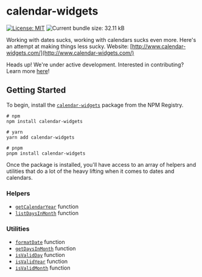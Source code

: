# calendar-widgets
[![License: MIT](https://img.shields.io/badge/License-MIT-yellow.svg)](https://opensource.org/licenses/MIT)
![Current bundle size: 32.11 kB](https://img.shields.io/badge/Bundle_Size-32.11_kB-green.svg)

Working with dates sucks, working with calendars sucks even more. Here's an attempt at making things less sucky. Website: [http://www.calendar-widgets.com/](http://www.calendar-widgets.com/)

Heads up! We're under active development. Interested in contributing? Learn more [here](https://github.com/9mbs/calendar-widgets)!

## Getting Started

To begin, install the [`calendar-widgets`](https://www.npmjs.com/package/calendar-widgets) package from the NPM Registry.

```shell
# npm
npm install calendar-widgets

# yarn
yarn add calendar-widgets

# pnpm
pnpm install calendar-widgets
```

Once the package is installed, you'll have access to an array of helpers and utilities that do a lot of the heavy lifting when it comes to dates and calendars. 

### Helpers
- [`getCalendarYear`](https://calendar-widgets.com/helpers/getCalendarYear) function
- [`listDaysInMonth`](https://calendar-widgets.com/helpers/listDaysInMonth) function

### Utilities
- [`formatDate`](https://calendar-widgets.com/utilities/formatDate) function
- [`getDaysInMonth`](https://calendar-widgets.com/utilities/getDaysInMonth) function
- [`isValidDay`](https://calendar-widgets.com/utilities/isValidDay) function
- [`isValidYear`](https://calendar-widgets.com/utilities/isValidYear) function
- [`isValidMonth`](https://calendar-widgets.com/utilities/isValidMonth) function